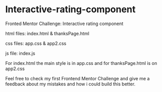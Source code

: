 # Interactive-rating-component
Fronted Mentor Challenge: Interactive rating component

html files: index.html & thanksPage.html

css files: app.css & app2.css

js file: index.js

For index.html the main style is in app.css and for thanksPage.html is on app2.css

Feel free to check my first Frontend Mentor Challenge and give me a feedback about my mistakes and how i could build this better.
